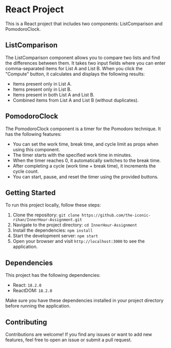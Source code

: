 # React Project

This is a React project that includes two components: ListComparison and PomodoroClock.

## ListComparison

The ListComparison component allows you to compare two lists and find the differences between them. It takes two input fields where you can enter comma-separated items for List A and List B. When you click the "Compute" button, it calculates and displays the following results:

- Items present only in List A.
- Items present only in List B.
- Items present in both List A and List B.
- Combined items from List A and List B (without duplicates).

## PomodoroClock

The PomodoroClock component is a timer for the Pomodoro technique. It has the following features:

- You can set the work time, break time, and cycle limit as props when using this component.
- The timer starts with the specified work time in minutes.
- When the timer reaches 0, it automatically switches to the break time.
- After completing a cycle (work time + break time), it increments the cycle count.
- You can start, pause, and reset the timer using the provided buttons.

## Getting Started

To run this project locally, follow these steps:

1. Clone the repository: `git clone https://github.com/the-iconic-rihan/InnerHour-Assignment.git`
2. Navigate to the project directory: `cd InnerHour-Assignment`
3. Install the dependencies: `npm install`
4. Start the development server: `npm start`
5. Open your browser and visit `http://localhost:3000` to see the application.

## Dependencies

This project has the following dependencies:

- React: `18.2.0`
- ReactDOM: `18.2.0`

Make sure you have these dependencies installed in your project directory before running the application.

## Contributing

Contributions are welcome! If you find any issues or want to add new features, feel free to open an issue or submit a pull request.


